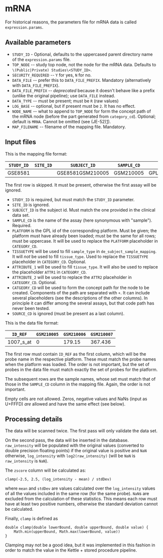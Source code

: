 mRNA
==================

For historical reasons, the parameters file for mRNA data is called
`expression.params`.

Available parameters
--------------------

- `STUDY_ID` - Optional, defaults to the uppercased parent directory name of the
  `expression.params` file.
- `TOP_NODE` -- study top node, not the node for the mRNA data. Defaults to
  `\(Public|Private) Studies\<STUDY_ID>`.
- `SECURITY_REQUIRED` -- `Y` for yes, `N` for no.
- `DATA_FILE` -- prefer this to `DATA_FILE_PREFIX`. Mandatory (alternatively
  with `DATA_FILE_PREFIX`).
- `DATA_FILE_PREFIX` -- _deprecated_ because it doesn\'t behave like a prefix
  (unlike the original pipeline); use `DATA_FILE` instead.
- `DATA_TYPE` -- must be present; must be `R` (raw values)
- `LOG_BASE` -- optional, but if present must be `2`. It has no effect.
- `NODE_NAME` -- what to append to `TOP_NODE` for form the concept path of the
  mRNA node (before the part generated from `category_cd`).  Optional; default
  is `MRNA`. Cannot be omitted (see (JE-52)[1]). 
- `MAP_FILENAME` -- filename of the mapping file. Mandatory.

Input files
-----------

This is the mapping file format:

| `STUDY_ID` | `SITE_ID` | `SUBJECT_ID`     | `SAMPLE_CD` | `PLATFORM`   | `TISSUETYPE` | `ATTRITBUTE_1` | `ATTRITBUTE_2` | `CATEGORY_CD`                 | `SOURCE_CD` |
|------------|-----------|------------------|-------------|--------------|--------------|----------------|----------------|-------------------------------|-------------|
| GSE8581    |           | GSE8581GSM210005 | GSM210005   | GPL570_BOGUS | Human        | Lung           |                | Biomarker_Data+PLATFORM+ATTR1 | STD         |

The first row is skipped. It must be present, otherwise the first assay will be
ignored.

- `STUDY_ID` is required, but must match the `STUDY_ID` parameter.
- `SITE_ID` is ignored.
- `SUBJECT_ID` is the subject id. Must match the one provided in the clinical
  data set.
- `SAMPLE_CD` is the name of the assay (here synonymous with "sample").
  Required.
- `PLATFORM` is the GPL id of the corresponding platform. Must be given; the
  platform must have already been loaded; must be the same for all rows; must be
  uppercase. It will be used to replace the `PLATFORM` placeholder in
  `CATEGORY_CD`.
- `TISSUETYPE` will be used to fill `sample_type` in
  `de_subject_sample_mapping`. It will *not* be used to fill `tissue_type`.
  Used to replace the `TISSUETYPE` placeholder in `CATEGORY_CD`.  Optional.
- `ATTRIBUTE_1` will be used to fill `tissue_type`. It will also be used to
  replace the placeholder `ATTR1` in `CATEGORY_CD`.
- `ATTRIBUTE_2` will be used to replace the `ATTR2` placeholder in
  `CATEGORY_CD`.  Optional.
- `CATGEORY_CD` will be used to form the concept path for the node to be
  created. Components of the path are separated with `+`. It can include several
  placeholders (see the descriptions of the other columns). In principle it can
  differ among the several assays, but that code path has never been tested.
- `SOURCE_CD` is ignored (must be present as a last column).


This is the data file format:

| `ID_REF`    | `GSM210005` | `GSM210006` | `GSM210007` |
|-------------|-------------|-------------|-------------|
| 1007\_s\_at | 0           | 179.15      |367.436      |

The first row must contain `ID_REF` as the first column, which will be the probe
name in the respective platform. These must match the probe names when the
platform was loaded. The order is not important, but the set of probes in the
data file must match exactly the set of probes for the platform.

The subsequent rows are the sample names, whose set must match that of those in
the `SAMPLE_CD` column in the mapping file. Again, the order is not important.

Empty cells are not allowed. Zeros, negative values and NaNs (input as U+FFFD)
*are* allowed and have the same effect (see below).


Processing details
------------------

The data will be scanned twice. The first pass will only validate the data set.

On the second pass, the data will be inserted in the database. `raw_intensity`
will be populated with the original values (converted to double precision
floating points) if the original value is positive and `NaN` otherwise,
`log_intensity` with `log2(raw_intensity)` (will be `NaN` is `raw_intensity` is
`NaN`).

The `zscore` column will be calculated as:

    clamp(-2.5, 2.5, (log_intensity - mean) / stdDev)

where `mean` and `stdDev` are values calculated over the `log_intensity` values
of all the values included in the same row (for the same probe). `NaN`s are
excluded from the calculation of these statistics. This means each row must have
at least two positive numbers, otherwise the standard deviation cannot be
calculated.

Finally, `clamp` is defined as

    double clamp(double lowerBound, double upperBound, double value) {
        Math.min(upperBound, Math.max(lowerBound, value))
    }

Clamping may not be a good idea, but it was implemented in this fashion in order
to match the value in the Kettle + stored procedure pipeline.

  [1]: https://jira.thehyve.nl/browse/JE-52

<!-- vim: tw=80 et ft=markdown spell:
-->
